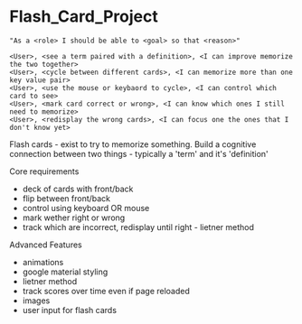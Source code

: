 # Flash_Card_Project



```
"As a <role> I should be able to <goal> so that <reason>"

<User>, <see a term paired with a definition>, <I can improve memorize the two together>
<User>, <cycle between different cards>, <I can memorize more than one key value pair>
<User>, <use the mouse or keybaord to cycle>, <I can control which card to see>
<User>, <mark card correct or wrong>, <I can know which ones I still need to memorize>
<User>, <redisplay the wrong cards>, <I can focus one the ones that I don't know yet>
```

Flash cards - exist to try to memorize something.
Build a cognitive connection between two things - typically a 'term' and it's 'definition'

Core requirements 
- deck of cards with front/back
- flip between front/back
- control using keyboard OR mouse
- mark wether right or wrong
- track which are incorrect, redisplay until right - lietner method

Advanced Features
- animations
- google material styling
- lietner method
- track scores over time even if page reloaded
- images
- user input for flash cards
